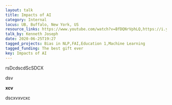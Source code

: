 ```yaml
---
layout: talk
title: Impacts of AI
category: Internal
locus: UB, Buffalo, New York, US
resource_links: https://www.youtube.com/watch?v=BfDQNrVphLQ,https://i.ytimg.com/an_webp/-aNW08ahM68/mqdefault_6s.webp?du=3000&sqp=CNqoz_cF&rs=AOn4CLCeDM0iuuOALEM-XJiRDmcKGD6vUA
talk_by: Kenneth Joseph
date: 2020-06-25T19:27
tagged_projects: Bias in NLP,FAI,Education 1,Machine Learning
tagged_funding: The best gift ever
key: Impacts of AI
---
```


<p>rsDcdscdScSDCX</p><p>dsv</p><p><strong>xcv</strong></p><p>dscxvxvcxc</p>
